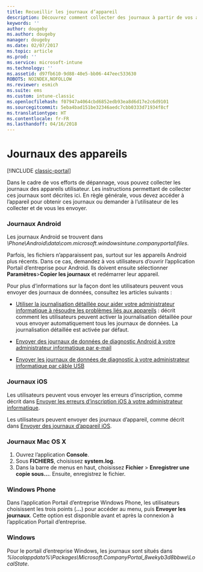 ```yaml
---
title: Recueillir les journaux d’appareil
description: Découvrez comment collecter des journaux à partir de vos appareils gérés.
keywords: ''
author: dougeby
ms.author: dougeby
manager: dougeby
ms.date: 02/07/2017
ms.topic: article
ms.prod: ''
ms.service: microsoft-intune
ms.technology: ''
ms.assetid: d97fb610-9d88-40e5-bb06-447eec533630
ROBOTS: NOINDEX,NOFOLLOW
ms.reviewer: esmich
ms.suite: ems
ms.custom: intune-classic
ms.openlocfilehash: f07947a4064cbd6852edb93ea8d6d17e2c6d9101
ms.sourcegitcommit: 5eba4bad151be32346aedc7cbb0333d71934f8cf
ms.translationtype: HT
ms.contentlocale: fr-FR
ms.lasthandoff: 04/16/2018
---
```

# <a name="device-logs"></a>Journaux des appareils

[!INCLUDE [classic-portal](../includes/classic-portal.md)]

Dans le cadre de vos efforts de dépannage, vous pouvez collecter les journaux des appareils utilisateur. Les instructions permettant de collecter ces journaux sont décrites ici. En règle générale, vous devez accéder à l’appareil pour obtenir ces journaux ou demander à l’utilisateur de les collecter et de vous les envoyer.

### <a name="android-logs"></a>Journaux Android
Les journaux Android se trouvent dans *<Android Device>\Phone\Android\data\com.microsoft.windowsintune.companyportal\files*.

Parfois, les fichiers n’apparaissent pas, surtout sur les appareils Android plus récents. Dans ce cas, demandez à vos utilisateurs d’ouvrir l’application Portail d’entreprise pour Android. Ils doivent ensuite sélectionner **Paramètres**>**Copier les journaux** et redémarrer leur appareil.

Pour plus d’informations sur la façon dont les utilisateurs peuvent vous envoyer des journaux de données, consultez les articles suivants :

- [Utiliser la journalisation détaillée pour aider votre administrateur informatique à résoudre les problèmes liés aux appareils](/intune-user-help/use-verbose-logging-to-help-your-it-administrator-fix-device-issues-android) : décrit comment les utilisateurs peuvent activer la journalisation détaillée pour vous envoyer automatiquement tous les journaux de données. La journalisation détaillée est activée par défaut.

- [Envoyer des journaux de données de diagnostic Android à votre administrateur informatique par e-mail](/intune-user-help/send-logs-to-your-it-admin-by-email-android)

- [Envoyer les journaux de données de diagnostic à votre administrateur informatique par câble USB](/intune-user-help/send-diagnostic-data-logs-to-your-it-administrator-using-a-usb-cable-android)

### <a name="ios-logs"></a>Journaux iOS

Les utilisateurs peuvent vous envoyer les erreurs d’inscription, comme décrit dans [Envoyer les erreurs d’inscription iOS à votre administrateur informatique](/intune-user-help/send-errors-to-your-it-admin-ios).

Les utilisateurs peuvent envoyer des journaux d’appareil, comme décrit dans [Envoyer des journaux d’appareil iOS](/intune-user-help/send-logs-to-microsoft-ios).

### <a name="mac-os-x-logs"></a>Journaux Mac OS X

1. Ouvrez l’application **Console**.
2. Sous **FICHIERS**, choisissez **system.log**.
3. Dans la barre de menus en haut, choisissez **Fichier** > **Enregistrer une copie sous…**. Ensuite, enregistrez le fichier.

### <a name="windows-phone"></a>Windows Phone

Dans l’application Portail d’entreprise Windows Phone, les utilisateurs choisissent les trois points (**...**) pour accéder au menu, puis **Envoyer les journaux**. Cette option est disponible avant et après la connexion à l’application Portail d’entreprise.

### <a name="windows"></a>Windows

Pour le portail d’entreprise Windows, les journaux sont situés dans *%localappdata%\Packages\Microsoft.CompanyPortal_8wekyb3d8bbwe\LocalState*.
